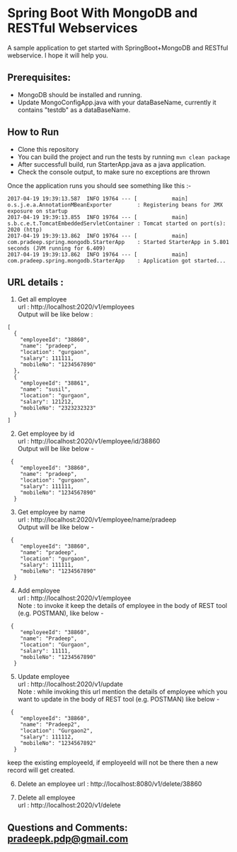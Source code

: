 # Spring Boot With MongoDB and RESTful Webservices

A sample application to get started with SpringBoot+MongoDB and RESTful webservice. I hope it will help you.
## Prerequisites:  
* MongoDB should be installed and running.
* Update MongoConfigApp.java with your dataBaseName, currently it contains "testdb" as a dataBaseName.

## How to Run

* Clone this repository 
* You can build the project and run the tests by running ```mvn clean package```
* After successfull build, run StarterApp.java as a java application.
* Check the console output, to make sure no exceptions are thrown

Once the application runs you should see something like this :-

```
2017-04-19 19:39:13.587  INFO 19764 --- [           main] o.s.j.e.a.AnnotationMBeanExporter        : Registering beans for JMX exposure on startup
2017-04-19 19:39:13.855  INFO 19764 --- [           main] s.b.c.e.t.TomcatEmbeddedServletContainer : Tomcat started on port(s): 2020 (http)
2017-04-19 19:39:13.862  INFO 19764 --- [           main] com.pradeep.spring.mongodb.StarterApp    : Started StarterApp in 5.801 seconds (JVM running for 6.409)
2017-04-19 19:39:13.862  INFO 19764 --- [           main] com.pradeep.spring.mongodb.StarterApp    : Application got started...
```

## URL details : 

1.	Get all employee  
 url :  http://localhost:2020/v1/employees  
 Output will be like below : 
````
[
  {
    "employeeId": "38860",
    "name": "pradeep",
    "location": "gurgaon",
    "salary": 111111,
    "mobileNo": "1234567890"
  },
  {
    "employeeId": "38861",
    "name": "susil",
    "location": "gurgaon",
    "salary": 121212,
    "mobileNo": "2323232323"
  }
]
````

2.	Get employee by id   
url :  http://localhost:2020/v1/employee/id/38860   
Output will be like below - 
```
 {
    "employeeId": "38860",
    "name": "pradeep",
    "location": "gurgaon",
    "salary": 111111,
    "mobileNo": "1234567890"
  }
```
3.	Get employee by name  
url :  http://localhost:2020/v1/employee/name/pradeep  
Output will be like below - 
```
 {
    "employeeId": "38860",
    "name": "pradeep",
    "location": "gurgaon",
    "salary": 111111,
    "mobileNo": "1234567890"
  }
```


4.	Add employee  
url : http://localhost:2020/v1/employee  
Note : to invoke it keep the details of employee in the body of REST tool (e.g. POSTMAN), like below -
```
 {
    "employeeId": "38860",
    "name": "Pradeep",
    "location": "Gurgaon",
    "salary": 11111,
    "mobileNo": "1234567890"
  }
```

5.	Update employee  
url :  http://localhost:2020/v1/update  
Note : while invoking this url mention the details of employee which you want to update in the body of REST tool (e.g. POSTMAN) like below - 
```
 {
    "employeeId": "38860",
    "name": "Pradeep2",
    "location": "Gurgaon2",
    "salary": 111112,
    "mobileNo": "1234567892"
  }
```
keep the existing employeeId, if employeeId will not be there then a new record will get created.

6. Delete an employee
url :  http://localhost:8080/v1/delete/38860

7.	Delete all employee  
url : http://localhost:2020/v1/delete

## Questions and Comments: pradeepk.pdp@gmail.com
